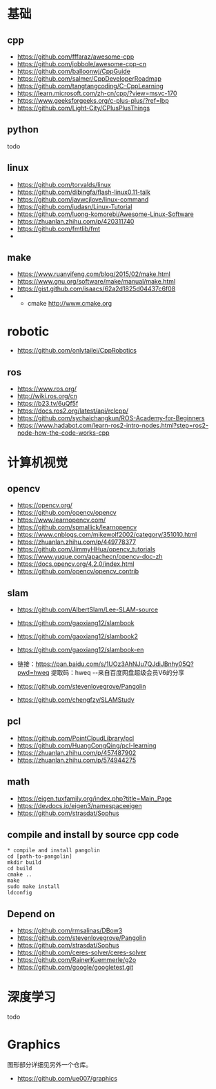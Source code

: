 # 基础
## cpp

- https://github.com/fffaraz/awesome-cpp
- https://github.com/jobbole/awesome-cpp-cn
- https://github.com/balloonwj/CppGuide 
- https://github.com/salmer/CppDeveloperRoadmap
- https://github.com/tangtangcoding/C-CppLearning
- https://learn.microsoft.com/zh-cn/cpp/?view=msvc-170
- https://www.geeksforgeeks.org/c-plus-plus/?ref=lbp
- https://github.com/Light-City/CPlusPlusThings

## python
todo

## linux
- https://github.com/torvalds/linux
- https://github.com/dibingfa/flash-linux0.11-talk
- https://github.com/jaywcjlove/linux-command
- https://github.com/judasn/Linux-Tutorial
- https://github.com/luong-komorebi/Awesome-Linux-Software
- https://zhuanlan.zhihu.com/p/420311740
- https://github.com/fmtlib/fmt
- 

## make 
- https://www.ruanyifeng.com/blog/2015/02/make.html
- https://www.gnu.org/software/make/manual/make.html
- https://gist.github.com/isaacs/62a2d1825d04437c6f08
- - cmake http://www.cmake.org


# robotic
- https://github.com/onlytailei/CppRobotics

## ros
- https://www.ros.org/
- http://wiki.ros.org/cn
- https://b23.tv/6uQf5f
- https://docs.ros2.org/latest/api/rclcpp/
- https://github.com/sychaichangkun/ROS-Academy-for-Beginners
- https://www.hadabot.com/learn-ros2-intro-nodes.html?step=ros2-node-how-the-code-works-cpp

# 计算机视觉
## opencv
- https://opencv.org/
- https://github.com/opencv/opencv
- https://www.learnopencv.com/
- https://github.com/spmallick/learnopencv
- https://www.cnblogs.com/mikewolf2002/category/351010.html
- https://zhuanlan.zhihu.com/p/449778377
- https://github.com/JimmyHHua/opencv_tutorials
- https://www.yuque.com/apachecn/opencv-doc-zh
- https://docs.opencv.org/4.2.0/index.html
- https://github.com/opencv/opencv_contrib

## slam
- https://github.com/AlbertSlam/Lee-SLAM-source
- https://github.com/gaoxiang12/slambook
- https://github.com/gaoxiang12/slambook2
- https://github.com/gaoxiang12/slambook-en
- 链接：https://pan.baidu.com/s/1UOz3AhNJu7QJdiJBnhy05Q?pwd=hweq 
提取码：hweq 
--来自百度网盘超级会员V6的分享

- https://github.com/stevenlovegrove/Pangolin
- https://github.com/chengfzy/SLAMStudy


##  pcl

- https://github.com/PointCloudLibrary/pcl
- https://github.com/HuangCongQing/pcl-learning
- https://zhuanlan.zhihu.com/p/457487902
- https://zhuanlan.zhihu.com/p/574944275

## math
- https://eigen.tuxfamily.org/index.php?title=Main_Page 
- https://devdocs.io/eigen3/namespaceeigen
- https://github.com/strasdat/Sophus


## compile and install by source cpp code 
```
* compile and install pangolin
cd [path-to-pangolin]
mkdir build
cd build
cmake ..
make 
sudo make install 
ldconfig
```

## Depend on
- https://github.com/rmsalinas/DBow3
- https://github.com/stevenlovegrove/Pangolin
- https://github.com/strasdat/Sophus
- https://github.com/ceres-solver/ceres-solver
- https://github.com/RainerKuemmerle/g2o
- https://github.com/google/googletest.git



# 深度学习
todo
# Graphics
图形部分详细见另外一个仓库。
- https://github.com/ue007/graphics


